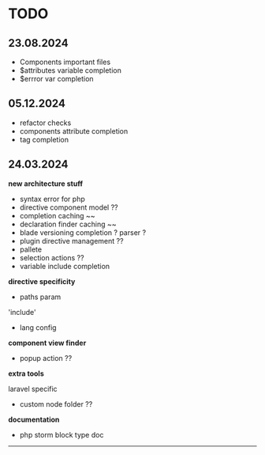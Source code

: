 # TODO

## 23.08.2024

- Components important files
- $attributes variable completion
- $errror var completion

## 05.12.2024

- refactor checks
- components attribute completion
- tag completion


## 24.03.2024

**new architecture stuff**

- syntax error for php
- directive component model ??
- completion caching ~~
- declaration finder caching ~~
- blade versioning 
    completion ? parser ?
- plugin directive management ??
- pallete
- selection actions ??
- variable include completion


**directive specificity**

- paths param

'include'

- lang config

**component view finder** 

- popup action ??

**extra tools**

laravel specific

- custom node folder ??

**documentation**

- php storm block type doc

---


